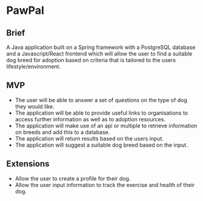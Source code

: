 # PawPal
## Brief

A Java application built on a Spring framework with a PostgreSQL database and a Javascript/React frontend which will allow the user to find a suitable dog breed for adoption based on criteria that is tailored to the users lifestyle/environment. 

## MVP

* The user will be able to answer a set of questions on the type of dog they would like.
* The application will be able to provide useful links to organisations to access further information as well as to adoption resources.
* The application will make use of an api or multiple to retrieve information on breeds and add this to a database.
* The application will return results based on the users input.
* The application will suggest a suitable dog breed based on the input.

## Extensions

* Allow the user to create a profile for their dog.
* Allow the user input information to track the exercise and health of their dog.
